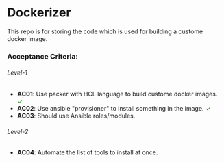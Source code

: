 # Dockerizer
This repo is for storing the code which is used for building a custome docker image.

### Acceptance Criteria: 
###### Level-1
-   **AC01**:  Use packer with HCL language to build custome docker images. <span style="color: green;">&#10003;</span>
-   **AC02**:  Use ansible "provisioner" to install something in the image. <span style="color: green;">&#10003;</span>
-   **AC03**:  Should use Ansible roles/modules.

###### Level-2
-   **AC04**:  Automate the list of tools to install at once.
